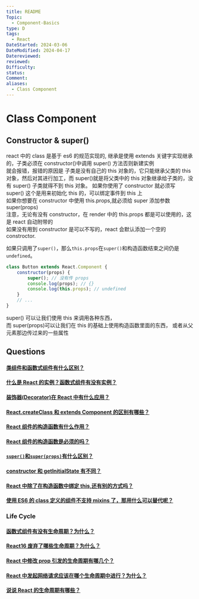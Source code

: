 ```yaml
---
title: README
Topic:
  - Component-Basics
type: D
tags:
  - React
DateStarted: 2024-03-06
DateModified: 2024-04-17
Datereviewed: 
reviewed: 
Difficulty: 
status: 
Comment: 
aliases:
  - Class Component
---
```


# Class Component

## Constructor & super()

react 中的 class 是基于 es6 的规范实现的, 继承是使用 extends 关键字实现继承的，子类必须在 constructor()中调用 super() 方法否则新建实例  
就会报错，报错的原因是 子类是没有自己的 this 对象的，它只能继承父类的 this 对象，然后对其进行加工，而 super()就是将父类中的 this 对象继承给子类的，没有 super() 子类就得不到 this 对象。
如果你使用了 constructor 就必须写 super() 这个是用来初始化 this 的，可以绑定事件到 this 上  
如果你想要在 constructor 中使用 this.props,就必须给 super 添加参数 super(props)  
注意，无论有没有 constructor，在 render 中的 this.props 都是可以使用的，这是 react 自动附带的  
如果没有用到 constructor 是可以不写的，react 会默认添加一个空的 constroctor.

如果只调用了`super()`，那么`this.props`在`super()`和构造函数结束之间仍是`undefined`。

```js
class Button extends React.Component {
	constructor(props) {
		super(); // 没有传 props
		console.log(props); // {}
		console.log(this.props); // undefined
	}
	// ...
}
```

super() 可以让我们使用 this 来调用各种东西，  
而 super(props)可以让我们在 this 的基础上使用构造函数里面的东西， 或者从父元素那边传过来的一些属性

## Questions

#### [类组件和函数式组件有什么区别？](https://github.com/haizlin/fe-interview/issues/647)

#### [什么是 React 的实例？函数式组件有没有实例？](https://github.com/haizlin/fe-interview/issues/806)

#### [装饰器(Decorator)在 React 中有什么应用？](https://github.com/haizlin/fe-interview/issues/855)

#### [React.createClass 和 extends Component 的区别有哪些？](https://github.com/haizlin/fe-interview/issues/786)

#### [React 组件的构造函数有什么作用？](https://github.com/haizlin/fe-interview/issues/930)

#### [React 组件的构造函数是必须的吗？](https://github.com/haizlin/fe-interview/issues/929)

#### [`super()`和`super(props)`有什么区别？](https://github.com/haizlin/fe-interview/issues/898)

#### [constructor 和 getInitialState 有不同？](https://github.com/haizlin/fe-interview/issues/866)

#### [React 中除了在构造函数中绑定 this,还有别的方式吗？](https://github.com/haizlin/fe-interview/issues/641)

#### [使用 ES6 的 class 定义的组件不支持 mixins 了，那用什么可以替代呢？](https://github.com/haizlin/fe-interview/issues/722)

### Life Cycle

#### [函数式组件有没有生命周期？为什么？](https://github.com/haizlin/fe-interview/issues/836)

#### [React16 废弃了哪些生命周期？为什么？](https://github.com/haizlin/fe-interview/issues/794)

#### [React 中修改 prop 引发的生命周期有哪几个？](https://github.com/haizlin/fe-interview/issues/686)

#### [React 中发起网络请求应该在哪个生命周期中进行？为什么？](https://github.com/haizlin/fe-interview/issues/628)

#### [说说 React 的生命周期有哪些？](https://github.com/haizlin/fe-interview/issues/627)
